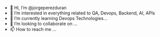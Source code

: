 - 👋 Hi, I’m @jorgeperezduran
- 👀 I’m interested in everything related to QA, Devops, Backend, AI, APIs
- 🌱 I’m currently learning Devops Technologies...
- 💞️ I’m looking to collaborate on ...
- 📫 How to reach me ...

<!---
jorgeperezduran/jorgeperezduran is a ✨ special ✨ repository because its `README.md` (this file) appears on your GitHub profile.
You can click the Preview link to take a look at your changes.
--->
